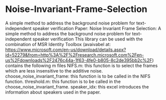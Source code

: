 # Noise-Invariant-Frame-Selection
A simple method to address the background noise problem for text-independent speaker verification
Paper: Noise Invariant Frame Selection: A simple method to address the background noise problem for text-independent speaker verification
This library can be used with the combination of MSR Identity Toolbox (avaivabel at: https://www.microsoft.com/en-us/download/details.aspx?id=52279&from=http%3A%2F%2Fresearch.microsoft.com%2Fen-us%2Fdownloads%2F2476c44a-1f63-4fe0-b805-8c2de395bb2c%2F) contains the following m files
NIFS.m: this function is to select the frames which are less insensitive to the additive noise. 
choose_noise_invariant_frame: this function is to be called in the NIFS function.
threshold.m: this function is to be called in the choose_noise_invariant_frame.
speaker_idx: this excel introduces the information about speakers used in the paper.

